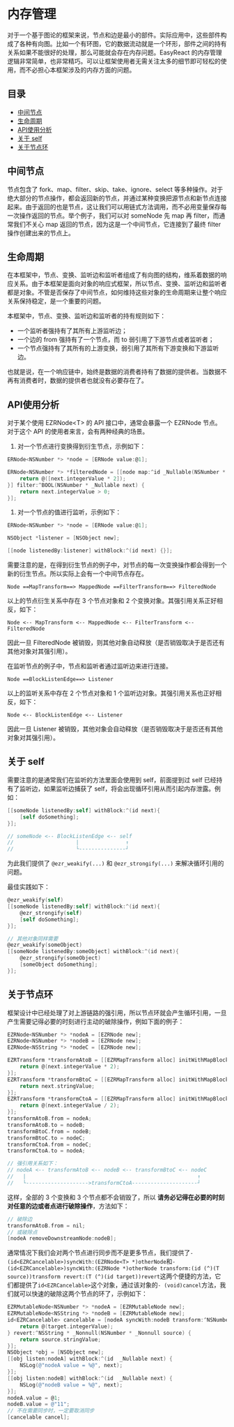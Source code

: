 # 内存管理

对于一个基于图论的框架来说，节点和边是最小的部件。实际应用中，这些部件构成了各种有向图。比如一个有环图，它的数据流动就是一个环形，部件之间的持有关系如果不能很好的处理，那么可能就会存在内存问题。EasyReact 的内存管理逻辑非常简单，也非常精巧。可以让框架使用者无需关注太多的细节即可轻松的使用，而不必担心本框架涉及的内存方面的问题。

## 目录

<!-- TOC -->

- [中间节点](#中间节点)
- [生命周期](#生命周期)
- [API使用分析](#api使用分析)
- [关于 self](#关于-self)
- [关于节点环](#关于节点环)

<!-- /TOC -->

## 中间节点

节点包含了 fork、map、filter、skip、take、ignore、select 等多种操作。对于绝大部分的节点操作，都会返回新的节点，并通过某种变换把源节点和新节点连接起来。由于返回的也是节点，这让我们可以用链式方法调用，而不必用变量保存每一次操作返回的节点。举个例子，我们可以对 someNode 先 map 再 filter，而通常我们不关心 map 返回的节点，因为这是一个中间节点，它连接到了最终 filter 操作创建出来的节点上。

## 生命周期

在本框架中，节点、变换、监听边和监听者组成了有向图的结构，维系着数据的响应关系。由于本框架是面向对象的响应式框架，所以节点、变换、监听边和监听者都是对象。不管是否保存了中间节点，如何维持这些对象的生命周期来让整个响应关系保持稳定，是一个重要的问题。

本框架中，节点、变换、监听边和监听者的持有规则如下：

- 一个监听者强持有了其所有上游监听边；
- 一个边的 from 强持有了一个节点，而 to 弱引用了下游节点或者监听者；
- 一个节点强持有了其所有的上游变换，弱引用了其所有下游变换和下游监听边。

也就是说，在一个响应链中，始终是数据的消费者持有了数据的提供者。当数据不再有消费者时，数据的提供者也就没有必要存在了。

## API使用分析

对于某个使用 EZRNode\<T\> 的 API 接口中，通常会暴露一个 EZRNode 节点。
对于这个 API 的使用者来言，会有两种经典的场景。

1. 对一个节点进行变换得到衍生节点，示例如下：

```objective-c
ERNode<NSNumber *> *node = [ERNode value:@1];

ERNode<NSNumber *> *filteredNode = [[node map:^id _Nullable(NSNumber * _Nullable next) {
    return @([next.integerValue * 2]);
}] filter:^BOOL(NSNumber * _Nullable next) {
    return next.integerValue > 0;
}];
```

1. 对一个节点的值进行监听，示例如下：

```objective-c
ERNode<NSNumber *> *node = [ERNode value:@1];

NSObject *listener = [NSObject new];

[[node listenedBy:listener] withBlock:^(id next) {}];
```

需要注意的是，在得到衍生节点的例子中，对节点的每一次变换操作都会得到一个新的衍生节点。所以实际上会有一个中间节点存在。

```plaintext
Node ==MapTransform==> MappedNode ==FilterTransform==> FilteredNode
```

以上的节点衍生关系中存在 3 个节点对象和 2 个变换对象。其强引用关系正好相反，如下：

```plaintext
Node <-- MapTransform <-- MappedNode <-- FilterTransform <-- FilteredNode
```

因此一旦 FilteredNode 被销毁，则其他对象自动释放（是否销毁取决于是否还有其他对象对其强引用）。

在监听节点的例子中，节点和监听者通过监听边来进行连接。

```plaintext
Node ==BlockListenEdge==> Listener
```

以上的监听关系中存在 2 个节点对象和 1 个监听边对象。其强引用关系也正好相反，如下：

```plaintext
Node <-- BlockListenEdge <-- Listener
```

因此一旦 Listener 被销毁，其他对象会自动释放（是否销毁取决于是否还有其他对象对其强引用）。

## 关于 self

需要注意的是通常我们在监听的方法里面会使用到 self，前面提到过 self 已经持有了监听边，如果监听边捕获了 self，将会出现循环引用从而引起内存泄露。例如：

```objective-c
[[someNode listenedBy:self] withBlock:^(id next){
    [self doSomething];
}];

// someNode <-- BlockListenEdge <-- self
//                    |               ↑
//                    └---------------┘
```

为此我们提供了 `@ezr_weakify(...)` 和  `@ezr_strongify(...)` 来解决循环引用的问题。

最佳实践如下：

```objective-c
@ezr_weakify(self)
[[someNode listenedBy:self] withBlock:^(id next){
    @ezr_strongify(self)
    [self doSomething];
}];

// 其他对象同样需要
@ezr_weakify(someObject)
[[someNode listenedBy:someObject] withBlock:^(id next){
    @ezr_strongify(someObject)
    [someObject doSomething];
}];
```

## 关于节点环

框架设计中已经处理了对上游链路的强引用，所以节点环就会产生循环引用，一旦产生需要记得必要的时刻进行主动的破除操作，例如下面的例子：

```objective-c
EZRNode<NSNumber *> *nodeA = [EZRNode new];
EZRNode<NSNumber *> *nodeB = [EZRNode new];
EZRNode<NSString *> *nodeC = [EZRNode new];

EZRTransform *transformAtoB = [[EZRMapTransform alloc] initWithMapBlock:^NSNumber *(NSNumber *next) {
    return @(next.integerValue * 2);
}];
EZRTransform *transformBtoC = [[EZRMapTransform alloc] initWithMapBlock:^NSString *(NSNumber *next) {
    return next.stringValue;
}];
EZRTransform *transformCtoA = [[EZRMapTransform alloc] initWithMapBlock:^NSNumber *(NSString *next) {
    return @(next.integerValue / 2);
}];
transformAtoB.from = nodeA;
transformAtoB.to = nodeB;
transformBtoC.from = nodeB;
transformBtoC.to = nodeC;
transformCtoA.from = nodeC;
transformCtoA.to = nodeA;

// 强引用关系如下：
// nodeA <-- transformAtoB <-- nodeB <-- transformBtoC <-- nodeC
//   |                                                       ↑
//   └-------------------->transformCtoA---------------------┘
```

这样，全部的 3 个变换和 3 个节点都不会销毁了，所以 **请务必记得在必要的时刻对任意的边或者点进行破除操作**，方法如下：

```objective-c
// 破除边
transformAtoB.from = nil;
// 或破除点
[nodeA removeDownstreamNode:nodeB];
```

通常情况下我们会对两个节点进行同步而不是更多节点，我们提供了`- (id<EZRCancelable>)syncWith:(EZRNode<T> *)otherNode`和`- (id<EZRCancelable>)syncWith:(EZRNode *)otherNode transform:(id (^)(T source))transform revert:(T (^)(id target))revert`这两个便捷的方法，它们都提供了`id<EZRCancelable>`这个对象，通过该对象的`- (void)cancel`方法，我们就可以快速的破除这两个节点的环了，示例如下：

```objective-c
EZRMutableNode<NSNumber *> *nodeA = [EZRMutableNode new];
EZRMutableNode<NSString *> *nodeB = [EZRMutableNode new];
id<EZRCancelable> cancelable = [nodeA syncWith:nodeB transform:^NSNumber * _Nonnull(NSString * _Nonnull target) {
    return @(target.integerValue);
} revert:^NSString * _Nonnull(NSNumber * _Nonnull source) {
    return source.stringValue;
}];
NSObject *obj = [NSObject new];
[[obj listen:nodeA] withBlock:^(id  _Nullable next) {
    NSLog(@"nodeA value = %@", next);
}];
[[obj listen:nodeB] withBlock:^(id  _Nullable next) {
    NSLog(@"nodeB value = %@", next);
}];
nodeA.value = @1;
nodeB.value = @"11";
// 不在需要同步时，一定要取消同步
[cancelable cancel];
```
